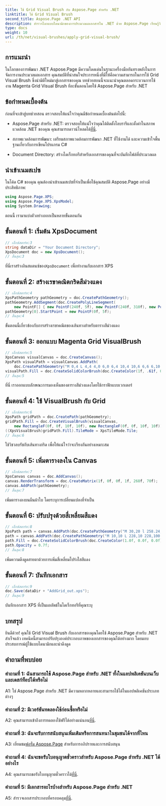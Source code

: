 ```yaml
---
title: ใช้ Grid Visual Brush กับ Aspose.Page สำหรับ .NET
linktitle: ใช้ Grid Visual Brush
second_title: Aspose.Page .NET API
description: สำรวจโลกแบบไดนามิกของการประมวลผลเอกสารใน .NET ด้วย Aspose.Page เรียนรู้วิธีใช้ Grid Visual Brush เพื่อให้เอกสารดูสวยงามน่าทึ่ง
type: docs
weight: 10
url: /th/net/visual-brushes/apply-grid-visual-brush/
---
```

## การแนะนำ

ในโลกของการพัฒนา .NET Aspose.Page มีความโดดเด่นในฐานะเครื่องมืออันทรงพลังในการจัดการงานประมวลผลเอกสาร คุณสมบัติที่น่าสนใจประการหนึ่งที่มีให้คือความสามารถในการใช้ Grid Visual Brush ซึ่งนำมิติใหม่มาสู่เอกสารของคุณ บทช่วยสอนนี้จะแนะนำคุณตลอดกระบวนการใช้งาน Magenta Grid Visual Brush ทีละขั้นตอนโดยใช้ Aspose.Page สำหรับ .NET

## ข้อกำหนดเบื้องต้น

ก่อนที่จะเข้าสู่บทช่วยสอน ตรวจสอบให้แน่ใจว่าคุณมีข้อกำหนดเบื้องต้นต่อไปนี้:

-  Aspose.Page สำหรับ .NET: ตรวจสอบให้แน่ใจว่าคุณได้ติดตั้งไลบรารีและตั้งค่าในสภาพแวดล้อม .NET ของคุณ คุณสามารถดาวน์โหลดได้[ที่นี่](https://releases.aspose.com/page/net/).

- สภาพแวดล้อมการพัฒนา: เตรียมสภาพแวดล้อมการพัฒนา .NET ที่ใช้งานได้ และความเข้าใจพื้นฐานเกี่ยวกับการเขียนโปรแกรม C#

- Document Directory: สร้างไดเร็กทอรีสำหรับเอกสารของคุณที่จะบันทึกไฟล์ที่ประมวลผล

## นำเข้าเนมสเปซ

ในโค้ด C# ของคุณ คุณต้องนำเข้าเนมสเปซที่จำเป็นเพื่อใช้คุณสมบัติ Aspose.Page อย่างมีประสิทธิภาพ:

```csharp
using Aspose.Page.XPS;
using Aspose.Page.XPS.XpsModel;
using System.Drawing;
```

ตอนนี้ เรามาแบ่งตัวอย่างออกเป็นหลายขั้นตอนกัน

## ขั้นตอนที่ 1: เริ่มต้น XpsDocument

```csharp
// เอ็กซ์สตาร์ท:3
string dataDir = "Your Document Directory";
XpsDocument doc = new XpsDocument();
// สิ้นสุด:3
```

 ที่นี่เราสร้างอินสแตนซ์ของ`XpsDocument` เพื่อทำงานกับเอกสาร XPS

## ขั้นตอนที่ 2: สร้างเรขาคณิตกริดสีม่วงแดง

```csharp
// เอ็กซ์สตาร์ท:4
XpsPathGeometry pathGeometry = doc.CreatePathGeometry();
pathGeometry.AddSegment(doc.CreatePolyLineSegment(
    new PointF[] { new PointF(240f, 5f), new PointF(240f, 310f), new PointF(0f, 310f) }));
pathGeometry[0].StartPoint = new PointF(0f, 5f);
// สิ้นสุด:4
```

ขั้นตอนนี้เกี่ยวข้องกับการสร้างเรขาคณิตของเส้นทางสำหรับตารางสีม่วงแดง

## ขั้นตอนที่ 3: ออกแบบ Magenta Grid VisualBrush

```csharp
// เอ็กซ์สตาร์ท:5
XpsCanvas visualCanvas = doc.CreateCanvas();
XpsPath visualPath = visualCanvas.AddPath(
    doc.CreatePathGeometry("M 0,4 L 4,4 4,0 6,0 6,4 10,4 10,6 6,6 6,10 4,10 4,6 0,6 Z"));
visualPath.Fill = doc.CreateSolidColorBrush(doc.CreateColor(1f, .61f, 0.1f, 0.61f));
// สิ้นสุด:5
```

ที่นี่ เราออกแบบลักษณะการมองเห็นของตารางสีม่วงแดงโดยใช้กราฟิกแบบเวกเตอร์

## ขั้นตอนที่ 4: ใช้ VisualBrush กับ Grid

```csharp
// เอ็กซ์สตาร์ท:6
XpsPath gridPath = doc.CreatePath(pathGeometry);
gridPath.Fill = doc.CreateVisualBrush(visualCanvas,
    new RectangleF(0f, 0f, 10f, 10f), new RectangleF(0f, 0f, 10f, 10f));
((XpsVisualBrush)gridPath.Fill).TileMode = XpsTileMode.Tile;
// สิ้นสุด:6
```

ใช้วิชวลบรัชกับเส้นทางกริด เพื่อให้แน่ใจว่าจะเรียงกันอย่างเหมาะสม

## ขั้นตอนที่ 5: เพิ่มตารางลงใน Canvas

```csharp
// เอ็กซ์สตาร์ท:7
XpsCanvas canvas = doc.AddCanvas();
canvas.RenderTransform = doc.CreateMatrix(1f, 0f, 0f, 1f, 268f, 70f);
canvas.AddPath(pathGeometry);
// สิ้นสุด:7
```

เพิ่มตารางลงบนผืนผ้าใบ โดยระบุการเปลี่ยนแปลงที่จำเป็น

## ขั้นตอนที่ 6: ปรับปรุงด้วยสี่เหลี่ยมสีแดง

```csharp
// เอ็กซ์สตาร์ท:8
XpsPath path = canvas.AddPath(doc.CreatePathGeometry("M 30,20 l 258.24,0 0,56.64 -258.24,0 Z"));
path = canvas.AddPath(doc.CreatePathGeometry("M 10,10 L 228,10 228,100 10,100"));
path.Fill = doc.CreateSolidColorBrush(doc.CreateColor(1.0f, 0.0f, 0.0f));
path.Opacity = 0.7f;
// สิ้นสุด:8
```

เพิ่มความดึงดูดสายตาด้วยการเพิ่มสี่เหลี่ยมโปร่งใสสีแดง

## ขั้นตอนที่ 7: บันทึกเอกสาร

```csharp
// เอ็กซ์สตาร์ท:9
doc.Save(dataDir + "AddGrid_out.xps");
// สิ้นสุด:9
```

บันทึกเอกสาร XPS ที่เป็นผลลัพธ์ในไดเร็กทอรีที่คุณระบุ

## บทสรุป

ยินดีด้วย! คุณใช้ Grid Visual Brush กับเอกสารของคุณโดยใช้ Aspose.Page สำหรับ .NET สำเร็จแล้ว เทคนิคนี้สามารถปรับปรุงองค์ประกอบภาพของเอกสารของคุณได้อย่างมาก โดยมอบประสบการณ์ผู้ใช้แบบไดนามิกและน่าดึงดูด

## คำถามที่พบบ่อย

### คำถามที่ 1: ฉันสามารถใช้ Aspose.Page สำหรับ .NET ทั้งในแอปพลิเคชันบนเว็บและเดสก์ท็อปได้หรือไม่

A1: ใช่ Aspose.Page สำหรับ .NET มีความหลากหลายและสามารถใช้ได้ในแอปพลิเคชันประเภทต่างๆ

### คำถามที่ 2: มีเวอร์ชันทดลองใช้ก่อนซื้อหรือไม่

 A2: คุณสามารถเข้าถึงการทดลองใช้ฟรีได้อย่างแน่นอน[ที่นี่](https://releases.aspose.com/).

### คำถามที่ 3: ฉันจะรับการสนับสนุนเพิ่มเติมหรือการสนทนาในชุมชนได้จากที่ไหน

 A3: เยี่ยมชม[ฟอรั่ม Aspose.Page](https://forum.aspose.com/c/page/39) สำหรับการอภิปรายและการสนับสนุน

### คำถามที่ 4: ฉันจะขอรับใบอนุญาตชั่วคราวสำหรับ Aspose.Page สำหรับ .NET ได้อย่างไร

 A4: คุณสามารถขอรับใบอนุญาตชั่วคราวได้[ที่นี่](https://purchase.aspose.com/temporary-license/).

### คำถามที่ 5: มีเอกสารอะไรบ้างสำหรับ Aspose.Page สำหรับ .NET

 A5: สำรวจเอกสารประกอบที่ครอบคลุม[ที่นี่](https://reference.aspose.com/page/net/).